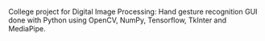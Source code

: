 College project for Digital Image Processing: Hand gesture recognition GUI done with Python using OpenCV, NumPy, Tensorflow, TkInter and MediaPipe.
